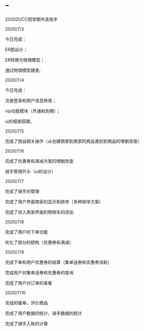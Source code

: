 # -
2020ZUCC短学期外卖助手

2020/7/3

今日完成：

ER图设计；

ER转换为物理模型；

通过物理模型建表;

2020/7/4

今日完成：

注册登录和用户信息修改；

vip功能模块（开通和到期）；

ui的框架搭建。

2020/7/5

完成了商品相关操作（从创建商家到商家的商品类别到商品的增删改查）

2020/7/6

完成了优惠券和满减方案的增删改查

骑手管理开头（ui的设计）

2020/7/7

完成了骑手的管理

完成了用户界面商家的显示和排序（多种排序方案）

完成了进入商家界面的购物车的添加

2020/7/8

完成了用户的下单功能

优化了部分的结构（优惠券和满减）

2020/7/9

完成下单和用户优惠券的结算（集单送券和优惠券消耗）

完成用户对集单送券和优惠券的查询

完成了用户对订单的查看

2020/7/10

完成的接单，评价商品

完成了用户数据的统计，骑手数据的统计

完成了骑手入账的计算
